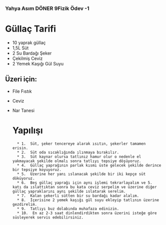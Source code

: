 ### Yahya Asım DÖNER 9Fizik Ödev -1


# Güllaç Tarifi

* 10 yaprak güllaç
* 1,5L Süt
* 2 Su Bardağı Şeker
* Çekilmiş Ceviz
* 2 Yemek Kaşığı Gül Suyu
## Üzeri için:

* File Fıstık
* Ceviz
* Nar Tanesi

    # Yapılışı
        * 1.  Süt, şeker tencereye alarak ısıtın, şekerler tamamen erisin.
        * 2.  Süt oda sıcaklığında ılınmaya bırakılır.
        * 3.  Süt kaynar olursa tatlınız hamur olur o nedenle el yakmayacak şekilde olmalı sonra tatlıyı tepsiye döşüyoruz.
        * 4.  Güllaç yaprağının parlak kısmı üste gelecek şekilde derince bir tepsiye koyuyoruz.
        * 5.  Üzerine her yanı ıslanacak şekilde bir iki kepçe süt döküyoruz.
        * 6.  Beş güllaç yaprağı için aynı işlemi tekrarlayalım ve 5. katı da ıslattıktan sonra bu kata ceviz serpelim ve üzerine diğer           güllaç yapraklarını aynı şekilde ıslatarak serelim.
        * 7.  Kalan şekerli sütten bir su bardağı kadar alalım.
        * 8.  İçerisine 2 yemek kaşığı gül suyu ekleyip tatlının üzerine gezdirelim.
        * 9.  Tatlıyı buz dolabında muhafaza edinizin.
        * 10.  En az 2-3 saat dinlendirdikten sonra üzerini isteğe göre süsleyerek servis edebilirsiniz.



